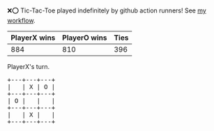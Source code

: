 :x::o: Tic-Tac-Toe played indefinitely by github action runners! See [my workflow](.github/workflows/play.yaml).

|PlayerX wins|PlayerO wins|Ties|
|-|-|-|
|884|810|396|

PlayerX's turn.

<pre>
+---+---+---+
|   | X | O |
+---+---+---+
| O |   |   |
+---+---+---+
|   | X |   |
+---+---+---+
</pre>